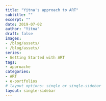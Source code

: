```yaml
---
title: "Yitna's approach to ART"
subtitle: ""
excerpt: ""
date: 2019-07-02
author: "Yitna"
draft: false
images:
- /blog/assets/
- /blog/assets/
series:
- Getting Started with ART 
tags:
- approache
categories:
- ART
- e-portfolios
# layout options: single or single-sidebar
layout: single-sidebar
---
```


### 